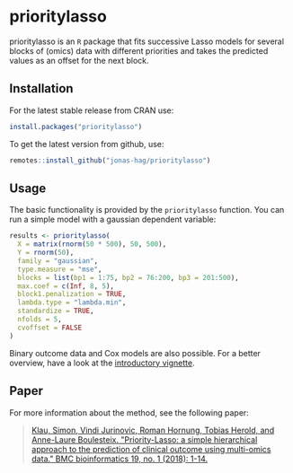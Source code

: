 # prioritylasso
prioritylasso is an `R` package that fits successive Lasso models for several
blocks of (omics) data with different priorities and takes the predicted values
as an offset for the next block.

## Installation
For the latest stable release from CRAN use:

```r
install.packages("prioritylasso")
```

To get the latest version from github, use:

```r
remotes::install_github("jonas-hag/prioritylasso")
```

## Usage
The basic functionality is provided by the `prioritylasso` function. You can run
a simple model with a gaussian dependent variable:

```r
results <- prioritylasso(
  X = matrix(rnorm(50 * 500), 50, 500),
  Y = rnorm(50),
  family = "gaussian",
  type.measure = "mse",
  blocks = list(bp1 = 1:75, bp2 = 76:200, bp3 = 201:500),
  max.coef = c(Inf, 8, 5),
  block1.penalization = TRUE,
  lambda.type = "lambda.min",
  standardize = TRUE,
  nfolds = 5,
  cvoffset = FALSE
)
```

Binary outcome data and Cox models are also possible. For a better overview,
have a look at the [introductory vignette](vignettes/prioritylasso_vignette.Rmd).

## Paper
For more information about the method, see the following paper:

>[Klau, Simon, Vindi Jurinovic, Roman Hornung, Tobias Herold, and Anne-Laure Boulesteix. "Priority-Lasso: a simple hierarchical approach to the prediction of clinical outcome using multi-omics data." BMC bioinformatics 19, no. 1 (2018): 1-14.](https://doi.org/10.1186/s12859-018-2344-6)
